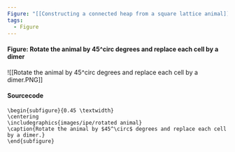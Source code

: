 ```yaml
---
Figure: "[[Constructing a connected heap from a square lattice animal]]"
tags:
  - Figure
---
```

#### Figure: Rotate the animal by 45^circ degrees and replace each cell by a dimer

![[Rotate the animal by 45^circ degrees and replace each cell by a dimer.PNG]]

#### Sourcecode

```
\begin{subfigure}{0.45 \textwidth}
\centering
\includegraphics{images/ipe/rotated animal}
\caption{Rotate the animal by $45^\circ$ degrees and replace each cell by a dimer.}
\end{subfigure}
```